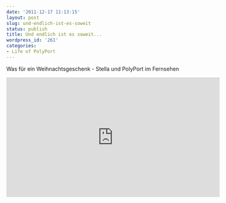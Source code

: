 ```yaml
---
date: '2011-12-17 11:13:15'
layout: post
slug: und-endlich-ist-es-soweit
status: publish
title: Und endlich ist es soweit...
wordpress_id: '261'
categories:
- Life of PolyPort
---
```


Was für ein Weihnachtsgeschenk - Stella und PolyPort im Fernsehen

<iframe width="560" height="315" src="http://www.youtube.com/embed/yRjRU7KSRL4" frameborder="0" allowfullscreen></iframe>

